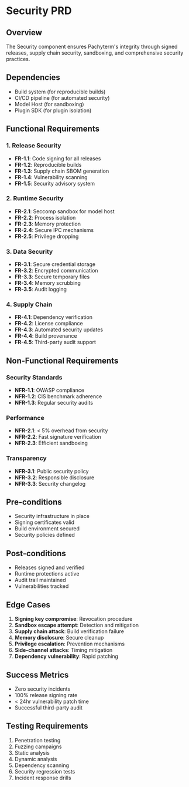# Security PRD

## Overview
The Security component ensures Pachyterm's integrity through signed releases, supply chain security, sandboxing, and comprehensive security practices.

## Dependencies
- Build system (for reproducible builds)
- CI/CD pipeline (for automated security)
- Model Host (for sandboxing)
- Plugin SDK (for plugin isolation)

## Functional Requirements

### 1. Release Security
- **FR-1.1**: Code signing for all releases
- **FR-1.2**: Reproducible builds
- **FR-1.3**: Supply chain SBOM generation
- **FR-1.4**: Vulnerability scanning
- **FR-1.5**: Security advisory system

### 2. Runtime Security
- **FR-2.1**: Seccomp sandbox for model host
- **FR-2.2**: Process isolation
- **FR-2.3**: Memory protection
- **FR-2.4**: Secure IPC mechanisms
- **FR-2.5**: Privilege dropping

### 3. Data Security
- **FR-3.1**: Secure credential storage
- **FR-3.2**: Encrypted communication
- **FR-3.3**: Secure temporary files
- **FR-3.4**: Memory scrubbing
- **FR-3.5**: Audit logging

### 4. Supply Chain
- **FR-4.1**: Dependency verification
- **FR-4.2**: License compliance
- **FR-4.3**: Automated security updates
- **FR-4.4**: Build provenance
- **FR-4.5**: Third-party audit support

## Non-Functional Requirements

### Security Standards
- **NFR-1.1**: OWASP compliance
- **NFR-1.2**: CIS benchmark adherence
- **NFR-1.3**: Regular security audits

### Performance
- **NFR-2.1**: < 5% overhead from security
- **NFR-2.2**: Fast signature verification
- **NFR-2.3**: Efficient sandboxing

### Transparency
- **NFR-3.1**: Public security policy
- **NFR-3.2**: Responsible disclosure
- **NFR-3.3**: Security changelog

## Pre-conditions
- Security infrastructure in place
- Signing certificates valid
- Build environment secured
- Security policies defined

## Post-conditions
- Releases signed and verified
- Runtime protections active
- Audit trail maintained
- Vulnerabilities tracked

## Edge Cases
1. **Signing key compromise**: Revocation procedure
2. **Sandbox escape attempt**: Detection and mitigation
3. **Supply chain attack**: Build verification failure
4. **Memory disclosure**: Secure cleanup
5. **Privilege escalation**: Prevention mechanisms
6. **Side-channel attacks**: Timing mitigation
7. **Dependency vulnerability**: Rapid patching

## Success Metrics
- Zero security incidents
- 100% release signing rate
- < 24hr vulnerability patch time
- Successful third-party audit

## Testing Requirements
1. Penetration testing
2. Fuzzing campaigns
3. Static analysis
4. Dynamic analysis
5. Dependency scanning
6. Security regression tests
7. Incident response drills